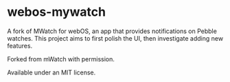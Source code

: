 # webos-mywatch
A fork of MWatch for webOS, an app that provides notifications on Pebble watches. This project aims to first polish the UI, then investigate adding new features.

Forked from mWatch with permission.

Available under an MIT license.